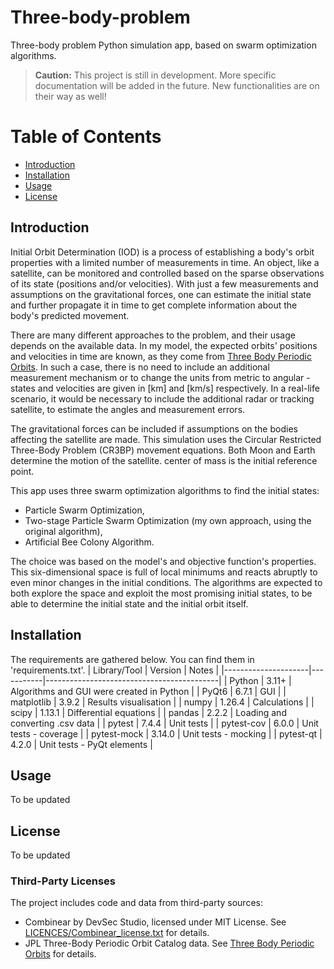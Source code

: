# Three-body-problem
Three-body problem Python simulation app, based on swarm optimization algorithms. 

> **Caution:** This project is still in development. More specific documentation will be added in the future. New functionalities are on their way as well!

# Table of Contents
- [Introduction](#introduction)
- [Installation](#installation)
- [Usage](#usage)
- [License](#license)

## Introduction
Initial Orbit Determination (IOD) is a process of establishing a body's orbit properties with a limited number of measurements in time. An object, like a satellite,
can be monitored and controlled based on the sparse observations of its state (positions and/or velocities). With just a few measurements and assumptions on the gravitational
forces, one can estimate the initial state and further propagate it in time to get complete information about the body's predicted movement.

There are many different approaches to the problem, and their usage depends on the available data. In my model, the expected orbits' positions and velocities in time are known,
as they come from [Three Body Periodic Orbits](https://ssd.jpl.nasa.gov/tools/periodic_orbits.html). In such a case, there is no need to include an additional measurement mechanism
or to change the units from metric to angular - states and velocities are given in [km] and [km/s] respectively. In a real-life scenario, it would be necessary to include the
additional radar or tracking satellite, to estimate the angles and measurement errors.

The gravitational forces can be included if assumptions on the bodies affecting the satellite are made. This simulation uses the Circular Restricted Three-Body Problem (CR3BP) 
movement equations. Both Moon and Earth determine the motion of the satellite. center of mass is the initial reference point.

This app uses three swarm optimization algorithms to find the initial states:
- Particle Swarm Optimization,
- Two-stage Particle Swarm Optimization (my own approach, using the original algorithm),
- Artificial Bee Colony Algorithm.
  
The choice was based on the model's and objective function's properties. This six-dimensional space is full of local minimums and reacts abruptly to even minor changes in the initial conditions.
The algorithms are expected to both explore the space and exploit the most promising initial states, to be able to determine the initial state and the initial orbit itself.

## Installation
The requirements are gathered below. You can find them in 'requirements.txt'.
| Library/Tool        | Version   | Notes                                     |
|---------------------|-----------|-------------------------------------------|
| Python              | 3.11+     | Algorithms and GUI were created in Python |
| PyQt6               | 6.7.1     | GUI                                       |
| matplotlib          | 3.9.2     | Results visualisation                     |
| numpy               | 1.26.4    | Calculations                              |
| scipy               | 1.13.1    | Differential equations                    |
| pandas              | 2.2.2     | Loading and converting .csv data          |
| pytest              | 7.4.4     | Unit tests                                |
| pytest-cov          | 6.0.0     | Unit tests - coverage                     |
| pytest-mock         | 3.14.0    | Unit tests - mocking                      |
| pytest-qt           | 4.2.0     | Unit tests - PyQt elements                |

## Usage
To be updated

## License
To be updated

### Third-Party Licenses
The project includes code and data from third-party sources:
- Combinear by DevSec Studio, licensed under MIT License. See [LICENCES/Combinear_license.txt](LICENCES/Combinear_license.txt) for details.
- JPL Three-Body Periodic Orbit Catalog data. See [Three Body Periodic Orbits](https://ssd.jpl.nasa.gov/tools/periodic_orbits.html) for details.

